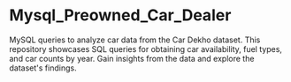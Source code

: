 # Mysql_Preowned_Car_Dealer
MySQL queries to analyze car data from the Car Dekho dataset. This repository showcases SQL queries for obtaining car availability, fuel types, and car counts by year. Gain insights from the data and explore the dataset's findings.
